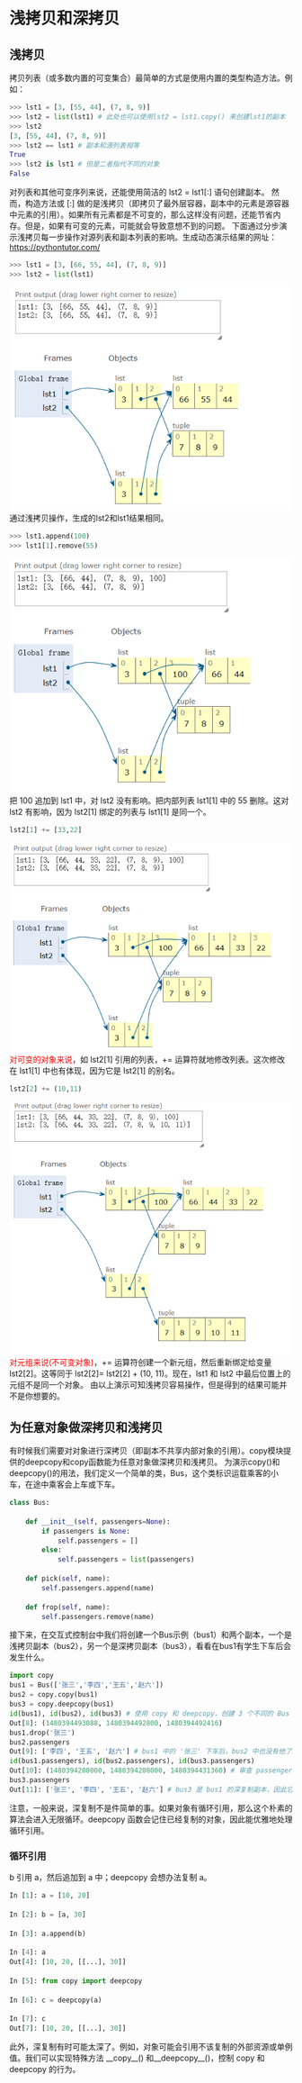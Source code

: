 # 浅拷贝和深拷贝
## 浅拷贝
拷贝列表（或多数内置的可变集合）最简单的方式是使用内置的类型构造方法。例如：
```python
>>> lst1 = [3, [55, 44], (7, 8, 9)]
>>> lst2 = list(lst1) # 此处也可以使用lst2 = lst1.copy() 来创建lst1的副本
>>> lst2
[3, [55, 44], (7, 8, 9)]
>>> lst2 == lst1 # 副本和源列表相等
True
>>> lst2 is lst1 # 但是二者指代不同的对象
False
```
对列表和其他可变序列来说，还能使用简洁的 lst2 = lst1[:] 语句创建副本。
然而，构造方法或 [:] 做的是浅拷贝（即拷贝了最外层容器，副本中的元素是源容器中元素的引用）。如果所有元素都是不可变的，那么这样没有问题，还能节省内存。但是，如果有可变的元素，可能就会导致意想不到的问题。
下面通过分步演示浅拷贝每一步操作对源列表和副本列表的影响。生成动态演示结果的网址：https://pythontutor.com/
```python
>>> lst1 = [3, [66, 55, 44], (7, 8, 9)]
>>> lst2 = list(lst1)
```
![](vx_images/20883417216930.png)
通过浅拷贝操作，生成的lst2和lst1结果相同。
```python
>>> lst1.append(100)
>>> lst1[1].remove(55)
```
![](vx_images/260363317235689.png)
把 100 追加到 lst1 中，对 lst2 没有影响。把内部列表 lst1[1] 中的 55 删除。这对 lst2 有影响，因为 lst2[1] 绑定的列表与 lst1[1] 是同一个。
```python
lst2[1] += [33,22]
```

![](vx_images/262273217238187.png)
<font color=red>对可变的对象来说</font>，如 lst2[1] 引用的列表，+= 运算符就地修改列表。这次修改在 lst1[1] 中也有体现，因为它是 lst2[1] 的别名。
```python
lst2[2] += (10,11)
```
![](vx_images/227394217239370.png)
<font color=red>对元组来说(不可变对象)</font>，+= 运算符创建一个新元组，然后重新绑定给变量lst2[2]。这等同于 lst2[2]= lst2[2] + (10, 11)。现在，lst1 和 lst2 中最后位置上的元组不是同一个对象。
由以上演示可知浅拷贝容易操作，但是得到的结果可能并不是你想要的。
## 为任意对象做深拷贝和浅拷贝
有时候我们需要对对象进行深拷贝（即副本不共享内部对象的引用）。copy模块提供的deepcopy和copy函数能为任意对象做深拷贝和浅拷贝。
为演示copy()和deepcopy()的用法，我们定义一个简单的类，Bus，这个类标识运载乘客的小车，在途中乘客会上车或下车。
```python
class Bus:

    def __init__(self, passengers=None):
        if passengers is None:
            self.passengers = []
        else:
            self.passengers = list(passengers)

    def pick(self, name):
        self.passengers.append(name)

    def frop(self, name):
        self.passengers.remove(name)
```
接下来，在交互式控制台中我们将创建一个Bus示例（bus1）和两个副本，一个是浅拷贝副本（bus2），另一个是深拷贝副本（bus3），看看在bus1有学生下车后会发生什么。

```python
import copy
bus1 = Bus(['张三','李四','王五','赵六'])
bus2 = copy.copy(bus1)
bus3 = copy.deepcopy(bus1)
id(bus1), id(bus2), id(bus3) # 使用 copy 和 deepcopy，创建 3 个不同的 Bus 实例。
Out[8]: (1480394493088, 1480394492800, 1480394492416)
bus1.drop('张三')
bus2.passengers
Out[9]: ['李四', '王五', '赵六'] # bus1 中的 '张三' 下车后，bus2 中也没有他了。
id(bus1.passengers), id(bus2.passengers), id(bus3.passengers)
Out[10]: (1480394208000, 1480394208000, 1480394431360) # 审查 passengers 属性后发现，bus1 和 bus2 共享同一个列表对象，因为 bus2 是 bus1 的浅复制副本
bus3.passengers
Out[11]: ['张三', '李四', '王五', '赵六'] # bus3 是 bus1 的深复制副本，因此它的passengers 属性指代另一个列表。
```
注意，一般来说，深复制不是件简单的事。如果对象有循环引用，那么这个朴素的算法会进入无限循环。deepcopy 函数会记住已经复制的对象，因此能优雅地处理循环引用。

### 循环引用
b 引用 a，然后追加到 a 中；deepcopy 会想办法复制 a。
```python
In [1]: a = [10, 20]

In [2]: b = [a, 30]

In [3]: a.append(b)

In [4]: a
Out[4]: [10, 20, [[...], 30]]

In [5]: from copy import deepcopy

In [6]: c = deepcopy(a)

In [7]: c
Out[7]: [10, 20, [[...], 30]]
```
此外，深复制有时可能太深了。例如，对象可能会引用不该复制的外部资源或单例值。我们可以实现特殊方法 \_\_copy__() 和\_\_deepcopy__()，控制 copy 和 deepcopy 的行为。